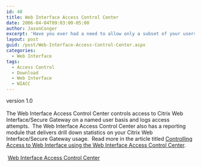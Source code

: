 ```yaml
---
id: 48
title: Web Interface Access Control Center
date: 2006-04-04T09:03:00-05:00
author: JasonConger
excerpt: 'Have you ever had a need to allow only a subset of your users access to Citrix Web Interface or Secure Gateway?  The Web Interface Access Control Center does that and a lot more.'
layout: post
guid: /post/Web-Interface-Access-Control-Center.aspx
categories:
  - Web Interface
tags:
  - Access Control
  - Download
  - Web Interface
  - WIACC
---
```

<p>version 1.0<br /><br />The Web Interface Access Control Center controls access to Citrix Web Interface/Secure Gateway on a named user basis and logs access attempts.&nbsp; The Web Interface Access Control Center also has a reporting module that delivers drill down statistics on your Citrix Web Interface/Secure Gateway usage.&nbsp; Read more in the article titled <a href="http://www.jasonconger.com/Controlling-Access-to-Web-Interface-using-Web-Interface-Access-Control-Center.aspx">Controlling Access to Web Interface using the Web Interface Access Control Center</a>.<br /><br /><img src="http://www.jasonconger.com/images/zip_small.gif" alt="" align="absBottom" /> <a href="http://www.jasonconger.com/downloads/JasonConger.com WIACC.zip">Web Interface Access Control Center</a></p>